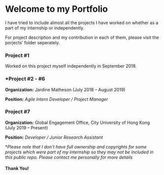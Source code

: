 # Welcome to my Portfolio

I have tried to include almost all the projects I have worked on whether as a part of my internship or independently.

For project description and my contribution in each of them, please visit the porjects' folder seperately.

### Project #1

Worked on this project myself independently in September 2018.

### *Project #2 - #6

**Organization:** Jardine Matheson (July 2018 – August 2019)

**Position:** *Agile Intern Developer / Project Manager*

### Project #7

**Organization:** Global Engagement Office, City University of Hong Kong (July 2019 – Present)

**Position:** *Developer / Junior Research Assistant*

**Please note that I don't have full ownership and copyrights for some projects which were part of my internship so they may not be included in this public repo. Please contact me personally for more details*

#### Thank You!
